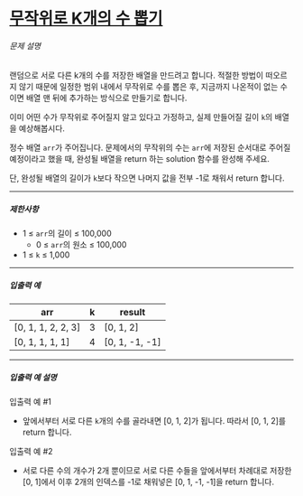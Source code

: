 # [무작위로 K개의 수 뽑기](https://school.programmers.co.kr/learn/courses/30/lessons/181858)


###### 문제 설명


랜덤으로 서로 다른 k개의 수를 저장한 배열을 만드려고 합니다. 적절한 방법이 떠오르지 않기 때문에 일정한 범위 내에서 무작위로 수를 뽑은 후, 지금까지 나온적이 없는 수이면 배열 맨 뒤에 추가하는 방식으로 만들기로 합니다.


이미 어떤 수가 무작위로 주어질지 알고 있다고 가정하고, 실제 만들어질 길이 `k`의 배열을 예상해봅시다.


정수 배열 `arr`가 주어집니다. 문제에서의 무작위의 수는 `arr`에 저장된 순서대로 주어질 예정이라고 했을 때, 완성될 배열을 return 하는 solution 함수를 완성해 주세요.


단, 완성될 배열의 길이가 `k`보다 작으면 나머지 값을 전부 \-1로 채워서 return 합니다.




---


##### 제한사항


* 1 ≤ `arr`의 길이 ≤ 100,000
	+ 0 ≤ `arr`의 원소 ≤ 100,000
* 1 ≤ `k` ≤ 1,000




---


##### 입출력 예




| arr | k | result |
| --- | --- | --- |
| \[0, 1, 1, 2, 2, 3] | 3 | \[0, 1, 2] |
| \[0, 1, 1, 1, 1] | 4 | \[0, 1, \-1, \-1] |




---


##### 입출력 예 설명


입출력 예 \#1


* 앞에서부터 서로 다른 `k`개의 수를 골라내면 \[0, 1, 2]가 됩니다. 따라서 \[0, 1, 2]를 return 합니다.


입출력 예 \#2


* 서로 다른 수의 개수가 2개 뿐이므로 서로 다른 수들을 앞에서부터 차례대로 저장한 \[0, 1]에서 이후 2개의 인덱스를 \-1로 채워넣은 \[0, 1, \-1, \-1]을 return 합니다.



